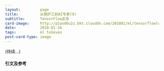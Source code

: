 ```yaml
---
layout:         page
title:          从锅炉工到AI专家(9)
subtitle:       TensorFlow实务
card-image:     http://p1avd6u2z.bkt.clouddn.com/201801/ml/tensorflowlogo.jpg
date:           2018-01-16
tags:           ml toSeven
post-card-type: image
---
```



(待续...)

#### 引文及参考  

